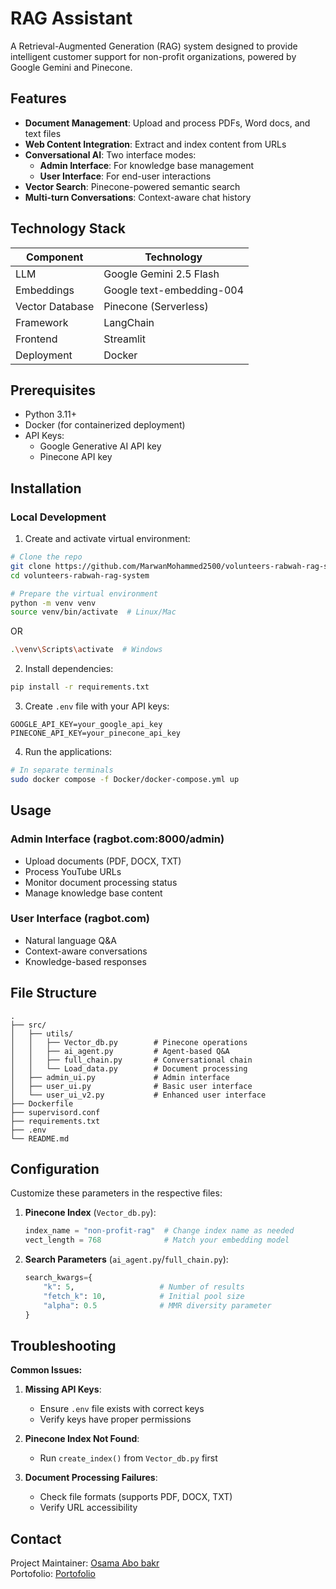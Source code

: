 # RAG Assistant

A Retrieval-Augmented Generation (RAG) system designed to provide intelligent customer support for non-profit organizations, powered by Google Gemini and Pinecone.

## Features

- **Document Management**: Upload and process PDFs, Word docs, and text files
- **Web Content Integration**: Extract and index content from URLs
- **Conversational AI**: Two interface modes:
  - **Admin Interface**: For knowledge base management
  - **User Interface**: For end-user interactions
- **Vector Search**: Pinecone-powered semantic search
- **Multi-turn Conversations**: Context-aware chat history

## Technology Stack

| Component          | Technology                          |
|--------------------|-------------------------------------|
| LLM                | Google Gemini 2.5 Flash             |
| Embeddings         | Google text-embedding-004           |
| Vector Database    | Pinecone (Serverless)               |
| Framework          | LangChain                           |
| Frontend           | Streamlit                           |
| Deployment         | Docker                              |

## Prerequisites

- Python 3.11+
- Docker (for containerized deployment)
- API Keys:
  - Google Generative AI API key
  - Pinecone API key

## Installation

### Local Development

1. Create and activate virtual environment:
```bash
# Clone the repo
git clone https://github.com/MarwanMohammed2500/volunteers-rabwah-rag-system.git
cd volunteers-rabwah-rag-system

# Prepare the virtual environment
python -m venv venv
source venv/bin/activate  # Linux/Mac
```
OR
```bash
.\venv\Scripts\activate  # Windows
```

2. Install dependencies:
```bash
pip install -r requirements.txt
```

3. Create `.env` file with your API keys:
```env
GOOGLE_API_KEY=your_google_api_key
PINECONE_API_KEY=your_pinecone_api_key
```

4. Run the applications:
```bash
# In separate terminals
sudo docker compose -f Docker/docker-compose.yml up
```

## Usage

### Admin Interface (ragbot.com:8000/admin)
- Upload documents (PDF, DOCX, TXT)
- Process YouTube URLs
- Monitor document processing status
- Manage knowledge base content

### User Interface (ragbot.com)
- Natural language Q&A
- Context-aware conversations
- Knowledge-based responses

## File Structure

```
.
├── src/
│   ├── utils/
│   │   ├── Vector_db.py        # Pinecone operations
│   │   ├── ai_agent.py         # Agent-based Q&A
│   │   ├── full_chain.py       # Conversational chain
│   │   └── Load_data.py        # Document processing
│   ├── admin_ui.py             # Admin interface
│   ├── user_ui.py              # Basic user interface
│   └── user_ui_v2.py           # Enhanced user interface
├── Dockerfile
├── supervisord.conf
├── requirements.txt
├── .env
└── README.md

```

## Configuration

Customize these parameters in the respective files:

1. **Pinecone Index** (`Vector_db.py`):
   ```python
   index_name = "non-profit-rag"  # Change index name as needed
   vect_length = 768              # Match your embedding model
   ```

2. **Search Parameters** (`ai_agent.py`/`full_chain.py`):
   ```python
   search_kwargs={
       "k": 5,                   # Number of results
       "fetch_k": 10,            # Initial pool size
       "alpha": 0.5              # MMR diversity parameter
   }
   ```

## Troubleshooting

**Common Issues:**

1. **Missing API Keys**:
   - Ensure `.env` file exists with correct keys
   - Verify keys have proper permissions

2. **Pinecone Index Not Found**:
   - Run `create_index()` from `Vector_db.py` first

3. **Document Processing Failures**:
   - Check file formats (supports PDF, DOCX, TXT)
   - Verify URL accessibility

## Contact

Project Maintainer: [Osama Abo bakr](mailto:osamaoabobakr12@gmail.com)  
Portofolio: [Portofolio](https://osama-abo-bakr.vercel.app/)